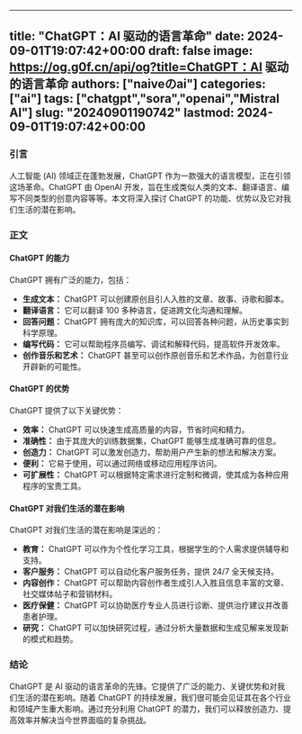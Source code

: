 
---
title: "ChatGPT：AI 驱动的语言革命"
date: 2024-09-01T19:07:42+00:00
draft: false
image: https://og.g0f.cn/api/og?title=ChatGPT：AI 驱动的语言革命
authors: ["naiveのai"]
categories: ["ai"]
tags: ["chatgpt","sora","openai","Mistral AI"]
slug: "20240901190742"
lastmod: 2024-09-01T19:07:42+00:00
---
### 引言

人工智能 (AI) 领域正在蓬勃发展，ChatGPT 作为一款强大的语言模型，正在引领这场革命。ChatGPT 由 OpenAI 开发，旨在生成类似人类的文本、翻译语言、编写不同类型的创意内容等等。本文将深入探讨 ChatGPT 的功能、优势以及它对我们生活的潜在影响。

### 正文

#### ChatGPT 的能力

ChatGPT 拥有广泛的能力，包括：

- **生成文本：** ChatGPT 可以创建原创且引人入胜的文章、故事、诗歌和脚本。
- **翻译语言：** 它可以翻译 100 多种语言，促进跨文化沟通和理解。
- **回答问题：** ChatGPT 拥有庞大的知识库，可以回答各种问题，从历史事实到科学原理。
- **编写代码：** 它可以帮助程序员编写、调试和解释代码，提高软件开发效率。
- **创作音乐和艺术：** ChatGPT 甚至可以创作原创音乐和艺术作品，为创意行业开辟新的可能性。

#### ChatGPT 的优势

ChatGPT 提供了以下关键优势：

- **效率：** ChatGPT 可以快速生成高质量的内容，节省时间和精力。
- **准确性：** 由于其庞大的训练数据集，ChatGPT 能够生成准确可靠的信息。
- **创造力：** ChatGPT 可以激发创造力，帮助用户产生新的想法和解决方案。
- **便利：** 它易于使用，可以通过网络或移动应用程序访问。
- **可扩展性：** ChatGPT 可以根据特定需求进行定制和微调，使其成为各种应用程序的宝贵工具。

#### ChatGPT 对我们生活的潜在影响

ChatGPT 对我们生活的潜在影响是深远的：

- **教育：** ChatGPT 可以作为个性化学习工具，根据学生的个人需求提供辅导和支持。
- **客户服务：** ChatGPT 可以自动化客户服务任务，提供 24/7 全天候支持。
- **内容创作：** ChatGPT 可以帮助内容创作者生成引人入胜且信息丰富的文章、社交媒体帖子和营销材料。
- **医疗保健：** ChatGPT 可以协助医疗专业人员进行诊断、提供治疗建议并改善患者护理。
- **研究：** ChatGPT 可以加快研究过程，通过分析大量数据和生成见解来发现新的模式和趋势。

### 结论

ChatGPT 是 AI 驱动的语言革命的先锋。它提供了广泛的能力、关键优势和对我们生活的潜在影响。随着 ChatGPT 的持续发展，我们很可能会见证其在各个行业和领域产生重大影响。通过充分利用 ChatGPT 的潜力，我们可以释放创造力、提高效率并解决当今世界面临的复杂挑战。
